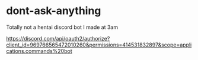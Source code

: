 # dont-ask-anything
Totally not a hentai discord bot I made at 3am

https://discord.com/api/oauth2/authorize?client_id=969766565472010260&permissions=414531832897&scope=applications.commands%20bot
